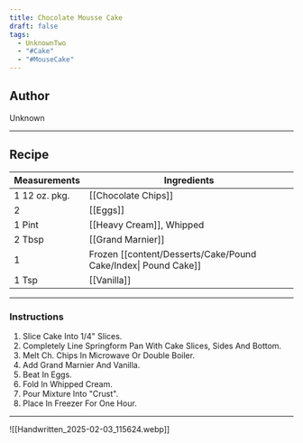 ```yaml
---
title: Chocolate Mousse Cake
draft: false
tags:
  - UnknownTwo
  - "#Cake"
  - "#MouseCake"
---
```

## Author
Unknown
___
## Recipe

| Measurements  | Ingredients                                                    |
| :------------ | -------------------------------------------------------------- |
| 1 12 oz. pkg. | [[Chocolate Chips]]                                            |
| 2             | [[Eggs]]                                                       |
| 1 Pint        | [[Heavy Cream]], Whipped                                       |
| 2 Tbsp        | [[Grand Marnier]]                                              |
| 1             | Frozen [[content/Desserts/Cake/Pound Cake/Index\| Pound Cake]] |
| 1 Tsp         | [[Vanilla]]                                                    |
___
### Instructions
1.  Slice Cake Into 1/4" Slices.
2.  Completely Line Springform Pan With Cake Slices, Sides And Bottom.
3.  Melt Ch. Chips In Microwave Or Double Boiler.
4.  Add Grand Marnier And Vanilla.
5.  Beat In Eggs.
6.  Fold In Whipped Cream.
7.  Pour Mixture Into "Crust".
8.  Place In Freezer For One Hour.

___
![[Handwritten_2025-02-03_115624.webp]]